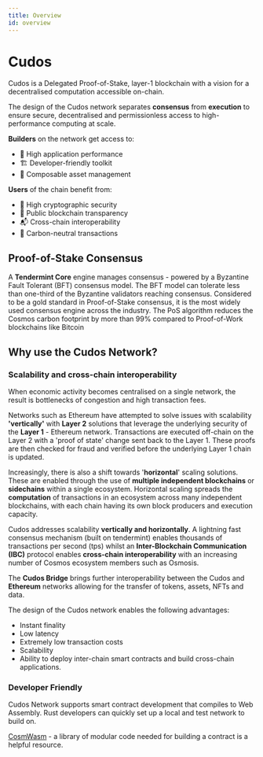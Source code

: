 ```yaml
---
title: Overview
id: overview
---
```


# Cudos

Cudos is a Delegated Proof-of-Stake, layer-1 blockchain with a vision for a decentralised computation accessible on-chain.

The design of the Cudos network separates **consensus** from **execution** to ensure secure, decentralised and permissionless access to high-performance computing at scale.

**Builders** on the network get access to:
- 🔧 High application performance
- 🏗 Developer-friendly toolkit
- 💱 Composable asset management

**Users** of the chain benefit from:
- 🔐 High cryptographic security
- 🔬 Public blockchain transparency
- 📬 Cross-chain interoperability
- 🌳 Carbon-neutral transactions

## Proof-of-Stake Consensus

A **Tendermint Core** engine manages consensus - powered by a Byzantine Fault Tolerant (BFT) consensus model. The BFT model can tolerate less than one-third of the Byzantine validators reaching consensus. Considered to be a gold standard in Proof-of-Stake consensus, it is the most widely used consensus engine across the industry. The PoS algorithm reduces the Cosmos carbon footprint by more than 99% compared to Proof-of-Work blockchains like Bitcoin

## Why use the Cudos Network? 	

### Scalability and cross-chain interoperability

When economic activity becomes centralised on a single network, the result is bottlenecks of congestion and high transaction fees. 

Networks such as Ethereum have attempted to solve issues with scalability **'vertically'** with **Layer 2** solutions that leverage the underlying security of the **Layer 1** - Ethereum network. Transactions are executed off-chain on the Layer 2 with a 'proof of state' change sent back to the Layer 1. These proofs are then checked for fraud and verified before the underlying Layer 1 chain is updated. 

Increasingly, there is also a shift towards '**horizontal**' scaling solutions. These are enabled through the use of **multiple independent blockchains** or **sidechains** within a single ecosystem. Horizontal scaling spreads the **computation** of transactions in an ecosystem across many independent blockchains, with each chain having its own block producers and execution capacity.

Cudos addresses scalability **vertically and horizontally**. A lightning fast consensus mechanism (built on tendermint) enables thousands of transactions per second (tps) whilst an **Inter-Blockchain Communication (IBC)** protocol enables **cross-chain interoperability** with an increasing number of Cosmos ecosystem members such as Osmosis. 

The **Cudos Bridge** brings further interoperability between the Cudos and **Ethereum** networks allowing for the transfer of tokens, assets, NFTs and data. 

The design of the Cudos network enables the following advantages:

- Instant finality
- Low latency
- Extremely low transaction costs
- Scalability
- Ability to deploy inter-chain smart contracts and build cross-chain applications.


### Developer Friendly

Cudos Network supports smart contract development that compiles to Web Assembly. Rust developers can quickly set up a local and test network to build on.  

[CosmWasm](https://docs.cosmwasm.com/docs/1.0/) - a library of modular code needed for building a contract is a helpful resource.  